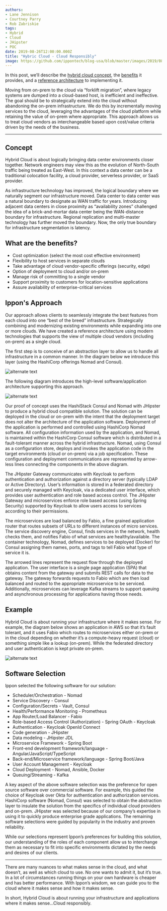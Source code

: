```yaml
---
authors:
- Lane Jennison
- Courtney Parry
- Rob Zabriskie
tags:
- Hybrid
- Cloud
- JHipster
- POC
date: 2019-08-26T12:00:00.000Z
title: "Hybric Cloud - Cloud Responsibly"
image: https://github.com/ippontech/blog-usa/blob/master/images/2019/08/hybrid-cloud.jpg
---
```


In this post, we’ll describe the <a href="#concept">hybrid cloud concept</a>, the <a href="#benefits">benefits</a> it provides, and a <a href="#architecture">reference architecture</a> to implementing it.

Moving from on-prem to the cloud via “forklift migration”, where legacy systems are dumped into a cloud-based host, is inefficient and ineffective. The goal should be to strategically extend into the cloud without abandoning the on-prem infrastructure. We do this by incrementally moving services to the cloud, leveraging the advantages of the cloud platform while retaining the value of on-prem where appropriate. This approach allows us to treat cloud vendors as interchangeable based upon cost/value criteria driven by the needs of the business. 

---

<h2 id="concept">Concept</h2>
Hybrid Cloud is about logically bringing data center environments closer together. Network engineers may view this as the evolution of North-South traffic being treated as East-West. In this context a data center can be a traditional colocation facility, a cloud provider, serverless provider, or SaaS provider. 

As infrastructure technology has improved, the logical boundary where we naturally segment our infrastructure moved. Data center to data center was a natural boundary to designate as WAN traffic for years. Introducing adjacent data centers in close proximity as “availability zones” challenged the idea of a brick-and-mortar data center being the WAN-distance boundary for infrastructure. Regional replication and multi-master technology has further moved the boundary. Now, the only true boundary for infrastructure segmentation is latency.

<h2 id="benefits">What are the benefits?</h2>

- Cost optimization (select the most cost effective environment)
- Flexibility to host services in separate clouds
- Take advantage of cloud vendor-specific offerings (security, edge)
- Option of deployment to cloud and/or on-prem
- Manage risk of committing to a single vendor
- Support proximity to customers for location-sensitive applications
- Assure availability of enterprise-critical services

<h2 id="architecture">Ippon's Approach</h2>
Our approach allows clients to seamlessly integrate the best features from each cloud into one “best of the breed” infrastructure. Strategically combining and modernizing existing environments while expanding into one or more clouds.  We have created a reference architecture using modern technologies that supports the view of multiple cloud vendors (including on-prem) as a single cloud.  

The first step is to conceive of an abstraction layer to allow us to handle all infrastructure in a common manner.  In the diagram below we introduce this layer (using the HashiCorp offerings Nomad and Consul).


![alternate text](https://github.com/ippontech/blog-usa/blob/master/images/2019/08/IpponWay-Hybrid-Cloud.png)


The following diagram introduces the high-level software/application architecture supporting this approach.


![alternate text](https://github.com/ippontech/blog-usa/blob/master/images/2019/08/IpponWay-Software-Architecture.png)

Our proof of concept uses the HashiStack Consul and Nomad with JHipster to produce a hybrid cloud compatible solution. The solution can be deployed in the cloud or on-prem with the intent that the deployment target does not alter the architecture of the application software.  Deployment of the application is performed and controlled using HashiCorp Nomad software. All configuration information used by the application, and Nomad, is maintained within the HashiCorp Consul software which is distributed in a fault-tolerant manner across the hybrid infrastructure. Nomad, using Consul as a configuration store, deploys and invokes the application code in the target environments (cloud or on-prem) via a job specification.  These configuration and deployment communications are represented by arrow-less lines connecting the components in the above diagram.

The JHipster Gateway communicates with Keycloak to perform authentication and authorization against a directory server (typically LDAP or Active Directory). User’s information is stored in a federated directory and securely managed with Keycloak, via a dedicated user interface, which provides user authentication and role based access control. The JHipster Gateway and microservices enforce role based access (using Spring Security) supported by Keycloak to allow users access to services according to their permissions. 

The microservices are load balanced by Fabio, a fine grained application router that routes subsets of URLs to different instances of micro services. The service discovery engine, Consul, finds services in the network, health checks them, and notifies Fabio of what services are healthy/available. The container technology, Nomad, defines services to be deployed (Docker) for Consul assigning them names, ports, and tags to tell Fabio what type of service it is.

The arrowed lines represent the request flow through the deployed application. The user interface is a single page application (SPA) that obtains content from the gateway and submits REST calls for data to the gateway. The gateway forwards requests to Fabio which are then load balanced and routed to the appropriate microservice to be serviced. Additionally, microservices can leverage Kafka streams to support queuing and asynchronous processing for applications having those needs.

<h2>Example</h2>
Hybrid Cloud is about running your infrastructure where it makes sense. For example, the diagram below shows an application in AWS so that it’s fault tolerant, and it uses Fabio which routes to microservices either on-prem or in the cloud depending on whether it’s a compute-heavy request (cloud) or something simple like a lookup (on-prem). While the federated directory and user authentication is kept private on-prem.


![alternate text](https://github.com/ippontech/blog-usa/blob/master/images/2019/08/IpponWay-Hybrid-Cloud-Example.png)


<h2>Software Selection</h2>
Ippon selected the following software for our solution:

- Scheduler/Orchestration - Nomad
- Service Discovery - Consul
- Configuration/Secrets - Vault, Consul
- Health/Performance Monitoring - Prometheus
- App Router/Load Balancer - Fabio
- Role-based Access Control (Authorization) - Spring OAuth - Keycloak
- Authentication - Keycloak OpenId Connect
- Code generation - JHipster
- Data modeling - JHipster JDL
- Microservice Framework - Spring Boot
- Front-end development framework/language - Angular/JavaScript/TypeScript
- Back-end/Microservice framework/language - Spring Boot/Java
- User Account Management - Keycloak
- Cloud Deployment - Nomad, Ansible, Docker
- Queuing/Streaming - Kafka

A key aspect of the above software selection was the preference for open source software over commercial software. For example, this guided the choice of Keycloak over Okta for
authentication and authorization services. HashiCorp software (Nomad, Consul) was selected to obtain the abstraction layer to insulate the solution from the specifics of individual cloud providers and on-prem. JHipster was selected because of our company’s expertise in using it to quickly produce enterprise grade applications. The remaining software selections were guided by popularity in the industry and proven reliability.

While our selections represent Ippon’s preferences for building this solution, our understanding of the roles of each component allow us to interchange them as necessary to fit into specific environments dictated by the needs and desires of our clients.

---
There are many nuances to what makes sense in the cloud, and what doesn’t, as well as which cloud to use. No one wants to admit it, but it’s true. In a lot of circumstances running things on your own hardware is cheaper and has better performance. With Ippon’s wisdom, we can guide you to the cloud where it makes sense and how it makes sense.

In short, Hybrid Cloud is about running your infrastructure and applications where it makes sense...Cloud responsibly.

